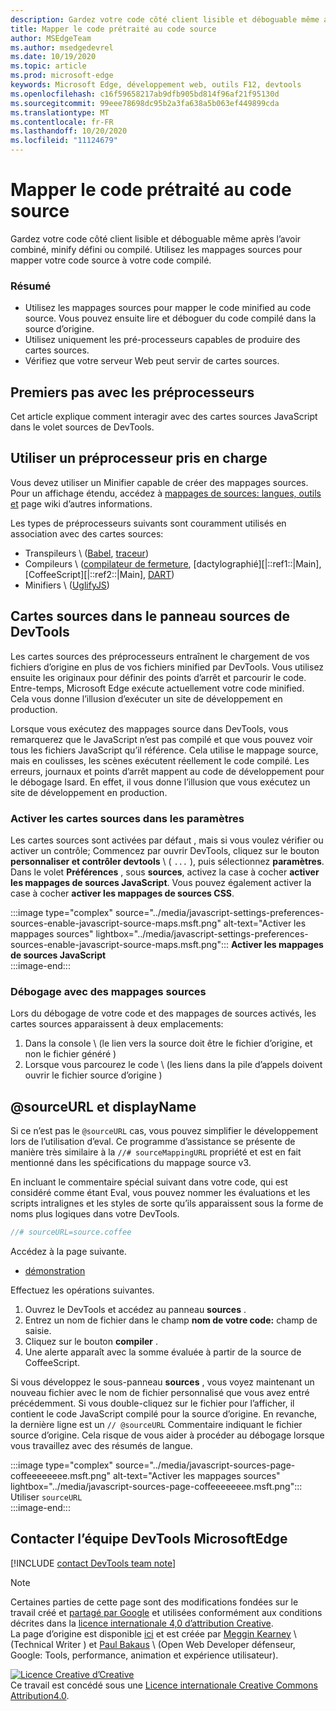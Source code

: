 ```yaml
---
description: Gardez votre code côté client lisible et déboguable même après l’avoir combiné, minify défini ou compilé.
title: Mapper le code prétraité au code source
author: MSEdgeTeam
ms.author: msedgedevrel
ms.date: 10/19/2020
ms.topic: article
ms.prod: microsoft-edge
keywords: Microsoft Edge, développement web, outils F12, devtools
ms.openlocfilehash: c16f59658217ab9dfb905bd814f96af21f95130d
ms.sourcegitcommit: 99eee78698dc95b2a3fa638a5b063ef449899cda
ms.translationtype: MT
ms.contentlocale: fr-FR
ms.lasthandoff: 10/20/2020
ms.locfileid: "11124679"
---
```

<!-- Copyright Meggin Kearney and Paul Bakaus

   Licensed under the Apache License, Version 2.0 (the "License");
   you may not use this file except in compliance with the License.
   You may obtain a copy of the License at

       https://www.apache.org/licenses/LICENSE-2.0

   Unless required by applicable law or agreed to in writing, software
   distributed under the License is distributed on an "AS IS" BASIS,
   WITHOUT WARRANTIES OR CONDITIONS OF ANY KIND, either express or implied.
   See the License for the specific language governing permissions and
   limitations under the License.  -->  

# Mapper le code prétraité au code source  

Gardez votre code côté client lisible et déboguable même après l’avoir combiné, minify défini ou compilé.  Utilisez les mappages sources pour mapper votre code source à votre code compilé.  

### Résumé  

*   Utilisez les mappages sources pour mapper le code minified au code source. Vous pouvez ensuite lire et déboguer du code compilé dans la source d’origine.  
*   Utilisez uniquement les pré-processeurs capables de produire des cartes sources.  
*   Vérifiez que votre serveur Web peut servir de cartes sources.  
    
<!--todo: add link to preprocessors capable of producing Source Maps when section is available -->  
<!--[]: /web/tools/setup/setup-preprocessors?#supported_preprocessors ""  -->  

## Premiers pas avec les préprocesseurs  

Cet article explique comment interagir avec des cartes sources JavaScript dans le volet sources de DevTools.  <!--For a first overview of what preprocessors are, how each may help, and how Source Maps work; see Set Up CSS & JS Preprocessors.  -->  

<!--todo: add link to Set Up CSS & JS Preprocessors when section is available -->  
<!--[]: /web/tools/setup/setup-preprocessors#debugging-and-editing-preprocessed-content ""  -->  

## Utiliser un préprocesseur pris en charge  

Vous devez utiliser un Minifier capable de créer des mappages sources.  <!--For the most popular options, navigate to preprocessor support section.  -->  Pour un affichage étendu, accédez à [mappages de sources: langues, outils et][GitHubWikiSourceMapsLanguagesTools] page wiki d’autres informations.  

<!--todo: add link to see the preprocessor support section when section is available -->  
<!--[]: /web/tools/setup/setup-preprocessors?#supported_preprocessors ""  -->  

Les types de préprocesseurs suivants sont couramment utilisés en association avec des cartes sources:  

*   Transpileurs \ ([Babel][BabelJS], [traceur][GitHubWikiGoogleTraceurCompiler]\)  
*   Compileurs \ ([compilateur de fermeture][GitHubGoogleClosureCompiler], [dactylographié][|::ref1::|Main], [CoffeeScript][|::ref2::|Main], [DART][DartMain]\)  
*   Minifiers \ ([UglifyJS][GitHubMishooUglifyJS]\)  
    
## Cartes sources dans le panneau sources de DevTools  

Les cartes sources des préprocesseurs entraînent le chargement de vos fichiers d’origine en plus de vos fichiers minified par DevTools.  Vous utilisez ensuite les originaux pour définir des points d’arrêt et parcourir le code.  Entre-temps, Microsoft Edge exécute actuellement votre code minified. Cela vous donne l’illusion d’exécuter un site de développement en production.  

Lorsque vous exécutez des mappages source dans DevTools, vous remarquerez que le JavaScript n’est pas compilé et que vous pouvez voir tous les fichiers JavaScript qu’il référence.  Cela utilise le mappage source, mais en coulisses, les scènes exécutent réellement le code compilé.  Les erreurs, journaux et points d’arrêt mappent au code de développement pour le débogage Isard.  En effet, il vous donne l’illusion que vous exécutez un site de développement en production.  

### Activer les cartes sources dans les paramètres  

Les cartes sources sont activées par défaut <!--\(as of Microsoft Edge 39\)-->, mais si vous voulez vérifier ou activer un contrôle; Commencez par ouvrir DevTools, cliquez sur le bouton **personnaliser et contrôler devtools** \ ( `...` \), puis sélectionnez **paramètres**.  Dans le volet **Préférences** , sous **sources**, activez la case à cocher **activer les mappages de sources JavaScript**.  Vous pouvez également activer la case à cocher **activer les mappages de sources CSS**.  

:::image type="complex" source="../media/javascript-settings-preferences-sources-enable-javascript-source-maps.msft.png" alt-text="Activer les mappages sources" lightbox="../media/javascript-settings-preferences-sources-enable-javascript-source-maps.msft.png":::
   **Activer les mappages de sources JavaScript**  
:::image-end:::  

### Débogage avec des mappages sources  

Lors du débogage de votre code et des mappages de sources activés, les cartes sources apparaissent à deux emplacements:  

1.  Dans la console \ (le lien vers la source doit être le fichier d’origine, et non le fichier généré \)  
1.  Lorsque vous parcourez le code \ (les liens dans la pile d’appels doivent ouvrir le fichier source d’origine \)  
    
<!--todo: add link to debugging your code when section is available -->  
<!--[DebugBreakpointsStepCode]: ../debug/breakpoints/step-code.md ""  -->  

## @sourceURL et displayName  

Si ce n’est pas le `@sourceURL` cas, vous pouvez simplifier le développement lors de l’utilisation d’eval.  Ce programme d’assistance se présente de manière très similaire à la `//# sourceMappingURL` propriété et est en fait mentionné dans les spécifications du mappage source v3.  

En incluant le commentaire spécial suivant dans votre code, qui est considéré comme étant Eval, vous pouvez nommer les évaluations et les scripts intralignes et les styles de sorte qu’ils apparaissent sous la forme de noms plus logiques dans votre DevTools.  

```javascript
//# sourceURL=source.coffee
```  

Accédez à la page suivante.  

*   [démonstration][CssNinjaDemoSourceMapping]

Effectuez les opérations suivantes.  

1.  Ouvrez le DevTools et accédez au panneau **sources** .  
1.  Entrez un nom de fichier dans le champ **nom de votre code:** champ de saisie.  
1.  Cliquez sur le bouton **compiler** .  
1.  Une alerte apparaît avec la somme évaluée à partir de la source de CoffeeScript.  
    
Si vous développez le sous-panneau **sources** , vous voyez maintenant un nouveau fichier avec le nom de fichier personnalisé que vous avez entré précédemment.  Si vous double-cliquez sur le fichier pour l’afficher, il contient le code JavaScript compilé pour la source d’origine.  En revanche, la dernière ligne est un `// @sourceURL` Commentaire indiquant le fichier source d’origine.  Cela risque de vous aider à procéder au débogage lorsque vous travaillez avec des résumés de langue.  

:::image type="complex" source="../media/javascript-sources-page-coffeeeeeeee.msft.png" alt-text="Activer les mappages sources" lightbox="../media/javascript-sources-page-coffeeeeeeee.msft.png":::
   Utiliser `sourceURL`  
:::image-end:::  

## Contacter l’équipe DevTools MicrosoftEdge

[!INCLUDE [contact DevTools team note](../includes/contact-devtools-team-note.md)]  

<!-- links -->  

[BabelJS]: https://babeljs.io "Babel est un compilateur JavaScript"  

[CoffeeScriptMain]: https://coffeescript.org "CoffeeScript"  

[CssNinjaDemoSourceMapping]: https://www.thecssninja.com/demo/source_mapping/compile.html "Voici un exemple simple d’utilisation de l’appellation eval"  

[DartMain]: https://www.dartlang.org "Langage de programmation DART"  

[GitHubGoogleClosureCompiler]: https://github.com/google/closure-compiler "Google/Closure-compilateur | GitHub"  

[GitHubMishooUglifyJS]: https://github.com/mishoo/UglifyJS "mishoo/UglifyJS | GitHub"  

[GitHubWikiSourceMapsLanguagesTools]: https://github.com/ryanseddon/source-map/wiki/Source-maps:-languages,-tools-and-other-info "Cartes sources: langues, outils et autres informations | Wiki GitHub"  

[GitHubWikiGoogleTraceurCompiler]: https://github.com/google/traceur-compiler/wiki/Getting-Started "Mise en route-Google/traceur-compilateur | Wiki GitHub"  

[TypeScriptMain]: https://www.typescriptlang.org "TypeScript"  

> [!NOTE]
> Certaines parties de cette page sont des modifications fondées sur le travail créé et [partagé par Google][GoogleSitePolicies] et utilisées conformément aux conditions décrites dans la [licence internationale 4,0 d’attribution Creative][CCA4IL].  
> La page d’origine est disponible [ici](https://developers.google.com/web/tools/chrome-devtools/javascript/source-maps) et est créée par [Meggin Kearney][MegginKearney] \ (Technical Writer \) et [Paul Bakaus][PaulBakaus] \ (Open Web Developer défenseur, Google: Tools, performance, animation et expérience utilisateur).  

[![Licence Creative d’Creative][CCby4Image]][CCA4IL]  
Ce travail est concédé sous une [Licence internationale Creative Commons Attribution4.0][CCA4IL].  

[CCA4IL]: https://creativecommons.org/licenses/by/4.0  
[CCby4Image]: https://i.creativecommons.org/l/by/4.0/88x31.png  
[GoogleSitePolicies]: https://developers.google.com/terms/site-policies  
[KayceBasques]: https://developers.google.com/web/resources/contributors/kaycebasques  
[MegginKearney]: https://developers.google.com/web/resources/contributors/megginkearney  
[PaulBakaus]: https://developers.google.com/web/resources/contributors/pbakaus  
